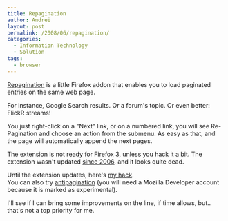 ```yaml
---
title: Repagination
author: Andrei
layout: post
permalink: /2008/06/repagination/
categories:
  - Information Technology
  - Solution
tags:
  - browser
---
```

[Repagination][1] is a little Firefox addon that enables you to load paginated entries on the same web page.

For instance, Google Search results. Or a forum's topic. Or even better: FlickR streams!

You just right-click on a "Next" link, or on a numbered link, you will see Re-Pagination and choose an action from the submenu. As easy as that, and the page will automatically append the next pages.

The extension is not ready for Firefox 3, unless you hack it a bit. The extension wasn't updated [since 2006][2], and it looks quite dead.

Until the extension updates, here's [my hack][3].  
You can also try [antipagination][4] (you will need a Mozilla Developer account because it is marked as experimental).

I'll see if I can bring some improvements on the line, if time allows, but.. that's not a top priority for me.

 [1]: https://addons.mozilla.org/en-US/firefox/addon/2099
 [2]: http://levmozdev.livejournal.com/tag/repagination
 [3]: http://files.andreineculau.com/projects/firefox/repagination-2006.4.5.1-fx.xpi
 [4]: https://addons.mozilla.org/en-US/firefox/addon/7772